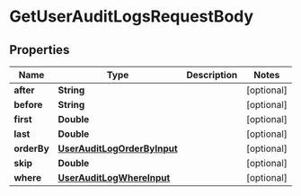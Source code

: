 

# GetUserAuditLogsRequestBody


## Properties

Name | Type | Description | Notes
------------ | ------------- | ------------- | -------------
**after** | **String** |  |  [optional]
**before** | **String** |  |  [optional]
**first** | **Double** |  |  [optional]
**last** | **Double** |  |  [optional]
**orderBy** | [**UserAuditLogOrderByInput**](UserAuditLogOrderByInput.md) |  |  [optional]
**skip** | **Double** |  |  [optional]
**where** | [**UserAuditLogWhereInput**](UserAuditLogWhereInput.md) |  |  [optional]



